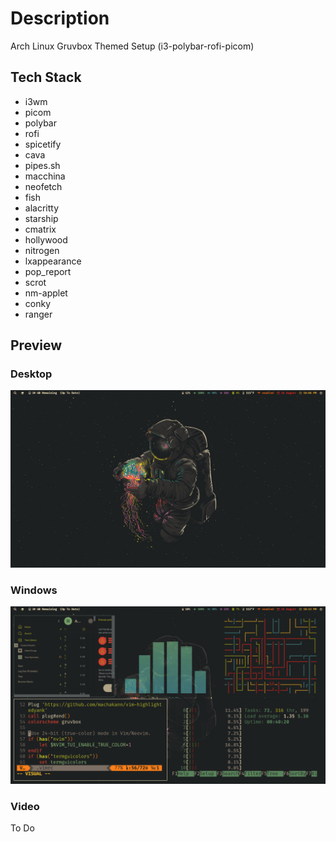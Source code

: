 # Description
Arch Linux Gruvbox Themed Setup (i3-polybar-rofi-picom)

## Tech Stack
- i3wm
- picom
- polybar
- rofi
- spicetify
- cava
- pipes.sh
- macchina
- neofetch
- fish
- alacritty
- starship
- cmatrix
- hollywood
- nitrogen
- lxappearance
- pop_report
- scrot
- nm-applet
- conky 
- ranger

## Preview
### Desktop
![Alt text](./preview/Screenshot_2022-08-26-26_1920x1080.png?raw=true "Screenshot 1")
### Windows
![Alt text](./preview/Screenshot_2022-08-26-30_1920x1080.png?raw=true "Screenshot 2")
### Video
To Do
